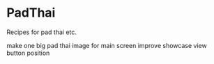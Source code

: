 # PadThai
Recipes for pad thai etc.

make one big pad thai image for main screen
improve showcase view button position
